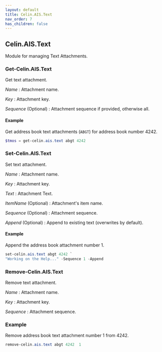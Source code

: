 ```yaml
---
layout: default
title: Celin.AIS.Text
nav_order: 7
has_children: false
---
```


## Celin.AIS.Text

Module for managing Text Attachments.

### Get-Celin.AIS.Text

Get text attachment.

_Name_
: Attachment name.

_Key_
: Attachment key.

_Sequence_ (Optional)
: Attachment sequence if provided, otherwise all.

#### Example

Get address book text attachments (`ABGT`) for address book number 4242.

```powershell
$tmos = get-celin.ais.text abgt 4242
```

### Set-Celin.AIS.Text

Set text attachment.

_Name_
: Attachment name.

_Key_
: Attachment key.

_Text_
: Attachment Text.

_ItemName_ (Optional)
: Attachment's item name.

_Sequence_ (Optional)
: Attachment sequence.

_Append_ (Optional)
: Append to existing text (overwrites by default).

#### Example

Append the address book attachment number 1.

```powershell
set-celin.ais.text abgt 4242 `
"Working on the Help..." -Sequence 1 -Append
```

### Remove-Celin.AIS.Text

Remove text attachment.

_Name_
: Attachment name.

_Key_
: Attachment key.

_Sequence_
: Attachment sequence.

### Example

Remove address book text attachment number 1 from 4242.

```powershell
remove-celin.ais.text abgt 4242  1
```
